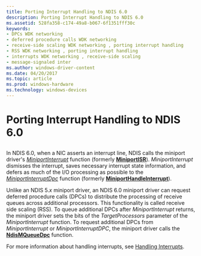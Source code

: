 ```yaml
---
title: Porting Interrupt Handling to NDIS 6.0
description: Porting Interrupt Handling to NDIS 6.0
ms.assetid: 528fa358-c174-49a8-b067-6f1351fff30c
keywords:
- DPCs WDK networking
- deferred procedure calls WDK networking
- receive-side scaling WDK networking , porting interrupt handling
- RSS WDK networking , porting interrupt handling
- interrupts WDK networking , receive-side scaling
- message-signaled inter
ms.author: windows-driver-content
ms.date: 04/20/2017
ms.topic: article
ms.prod: windows-hardware
ms.technology: windows-devices
---
```


# Porting Interrupt Handling to NDIS 6.0


## <a href="" id="ddk-porting-interrupt-handling-to-ndis-6-0-ng"></a>


In NDIS 6.0, when a NIC asserts an interrupt line, NDIS calls the miniport driver's [*MiniportInterrupt*](https://msdn.microsoft.com/library/windows/hardware/ff559395) function (formerly [**MiniportISR**](https://msdn.microsoft.com/library/windows/hardware/ff550478)). *MiniportInterrupt* dismisses the interrupt, saves necessary interrupt state information, and defers as much of the I/O processing as possible to the [*MiniportInterruptDpc*](https://msdn.microsoft.com/library/windows/hardware/ff559398) function (formerly [**MiniportHandleInterrupt**](https://msdn.microsoft.com/library/windows/hardware/ff549458)).

Unlike an NDIS 5.*x* miniport driver, an NDIS 6.0 miniport driver can request deferred procedure calls (DPCs) to distribute the processing of receive queues across additional processors. This functionality is called receive side scaling (RSS). To queue additional DPCs after *MiniportInterrupt* returns, the miniport driver sets the bits of the *TargetProcessors* parameter of the *MiniportInterrupt* function. To request additional DPCs from *MiniportInterrupt* or *MiniportInterruptDPC*, the miniport driver calls the [**NdisMQueueDpc**](https://msdn.microsoft.com/library/windows/hardware/ff563637) function.

For more information about handling interrupts, see [Handling Interrupts](handling-interrupts.md).

 

 





